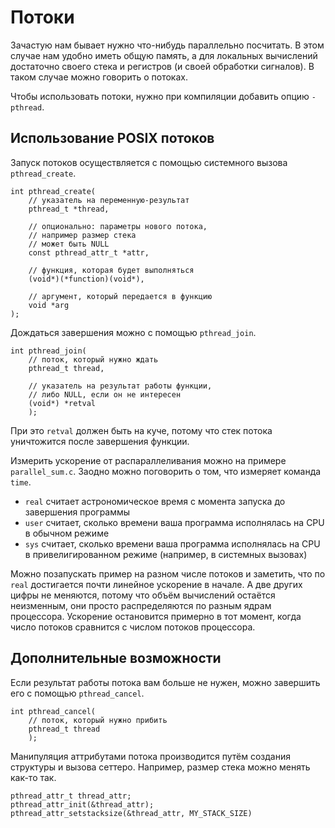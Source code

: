 # Потоки
 
Зачастую нам бывает нужно что-нибудь параллельно посчитать. В этом случае нам удобно иметь общую память, а для локальных вычислений достаточно своего стека и регистров (и своей обработки сигналов). В таком случае можно говорить о потоках.

Чтобы использовать потоки, нужно при компиляции добавить опцию `-pthread`. 

## Использование POSIX потоков

Запуск потоков осуществляется с помощью системного вызова `pthread_create`.

```
int pthread_create(
    // указатель на переменную-результат
    pthread_t *thread,

    // опционально: параметры нового потока,
    // например размер стека
    // может быть NULL
    const pthread_attr_t *attr,

    // функция, которая будет выполняться
    (void*)(*function)(void*),

    // аргумент, который передается в функцию
    void *arg
);
```

Дождаться завершения можно с помощью `pthread_join`.

```
int pthread_join(
    // поток, который нужно ждать
    pthread_t thread,

    // указатель на результат работы функции,
    // либо NULL, если он не интересен
    (void*) *retval
    );
```

При это `retval` должен быть на куче, потому что стек потока уничтожится после завершения функции.

Измерить ускорение от распараллеливания можно на примере `parallel_sum.c`. Заодно можно поговорить о том, что измеряет команда `time`.
* `real` считает астрономическое время с момента запуска до завершения программы
* `user` считает, сколько времени ваша программа исполнялась на CPU в обычном режиме
* `sys` считает, сколько времени ваша программа исполнялась на CPU в привелигированном режиме (например, в системных вызовах)

Можно позапускать пример на разном числе потоков и заметить, что по `real` достигается почти линейное ускорение в начале. А две других цифры не меняются, потому что объём вычислений остаётся неизменным, они просто распределяются по разным ядрам процессора. Ускорение остановится примерно в тот момент, когда число потоков сравнится с числом потоков процессора.

## Дополнительные возможности

Если результат работы потока вам больше не нужен, можно завершить его с помощью `pthread_cancel`.

```
int pthread_cancel(
    // поток, который нужно прибить
    pthread_t thread
    );
```

Манипуляция аттрибутами потока производится путём создания структуры и вызова сеттеро. Например, размер стека можно менять как-то так.

```
pthread_attr_t thread_attr; 
pthread_attr_init(&thread_attr);
pthread_attr_setstacksize(&thread_attr, MY_STACK_SIZE)
```

